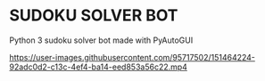 # SUDOKU SOLVER BOT
Python 3 sudoku solver bot made with PyAutoGUI

https://user-images.githubusercontent.com/95717502/151464224-92adc0d2-c13c-4ef4-ba14-eed853a56c22.mp4

